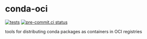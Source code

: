 # conda-oci
[![tests](https://github.com/conda-incubator/conda-oci/actions/workflows/tests.yml/badge.svg)](https://github.com/conda-incubator/conda-oci/actions/workflows/tests.yml)
[![pre-commit.ci status](https://results.pre-commit.ci/badge/github/conda-incubator/conda-oci/main.svg)](https://results.pre-commit.ci/latest/github/conda-incubator/conda-oci/main)

tools for distributing conda packages as containers in OCI registries
